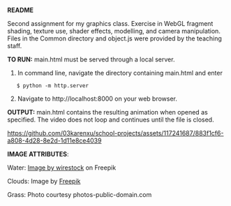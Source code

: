 **README**

Second assignment for my graphics class. Exercise in WebGL fragment shading, texture use, shader effects, modelling, and camera manipulation. Files in the Common directory and object.js were provided by the teaching staff.

**TO RUN:**
main.html must be served through a local server. 

1. In command line, navigate the directory containing main.html and enter
```
   $ python -m http.server
```
2. Navigate to http://localhost:8000 on your web browser.

**OUTPUT:**
main.html contains the resulting animation when opened as specified. The video does not loop and continues until the file is closed.

https://github.com/03karenxu/school-projects/assets/117241687/883f1cf6-a808-4d28-8e2d-1d11e8ce4039

**IMAGE ATTRIBUTES**:

Water: <a href="https://www.freepik.com/free-photo/high-angle-closeup-shot-crystal-clear-swimming-pool-water_11301383.htm#query=water%20texture&position=8&from_view=search&track=ais">Image by wirestock</a> on Freepik

Clouds: Image by <a href="https://www.freepik.com/free-vector/flat-design-blue-dot-background_29726257.htm#query=blue%20dots&position=2&from_view=keyword&track=ais&uuid=47856082-3fe5-4d43-9003-1320552b8420">Freepik</a>

Grass: Photo courtesy photos-public-domain.com
